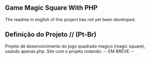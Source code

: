 ## Game Magic Square With PHP

The readme in english of this project has not yet been developed.

## Definição do Projeto // (Pt-Br)

Projeto de desenvolvimento do jogo quadrado magico (magic square), usando apenas php.
Site com o projeto rodando:  -- EM BREVE --

